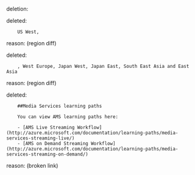 deletion:

deleted:

		US West,

reason: (region diff)

deleted:

		, West Europe, Japan West, Japan East, South East Asia and East Asia

reason: (region diff)

deleted:

		##Media Services learning paths
		
		You can view AMS learning paths here:
		
		- [AMS Live Streaming Workflow](http://azure.microsoft.com/documentation/learning-paths/media-services-streaming-live/)
		- [AMS on Demand Streaming Workflow](http://azure.microsoft.com/documentation/learning-paths/media-services-streaming-on-demand/)

reason: (broken link)

